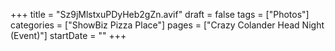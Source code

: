 +++
title = "Sz9jMlstxuPDyHeb2gZn.avif"
draft = false
tags = ["Photos"]
categories = ["ShowBiz Pizza Place"]
pages = ["Crazy Colander Head Night (Event)"]
startDate = ""
+++

